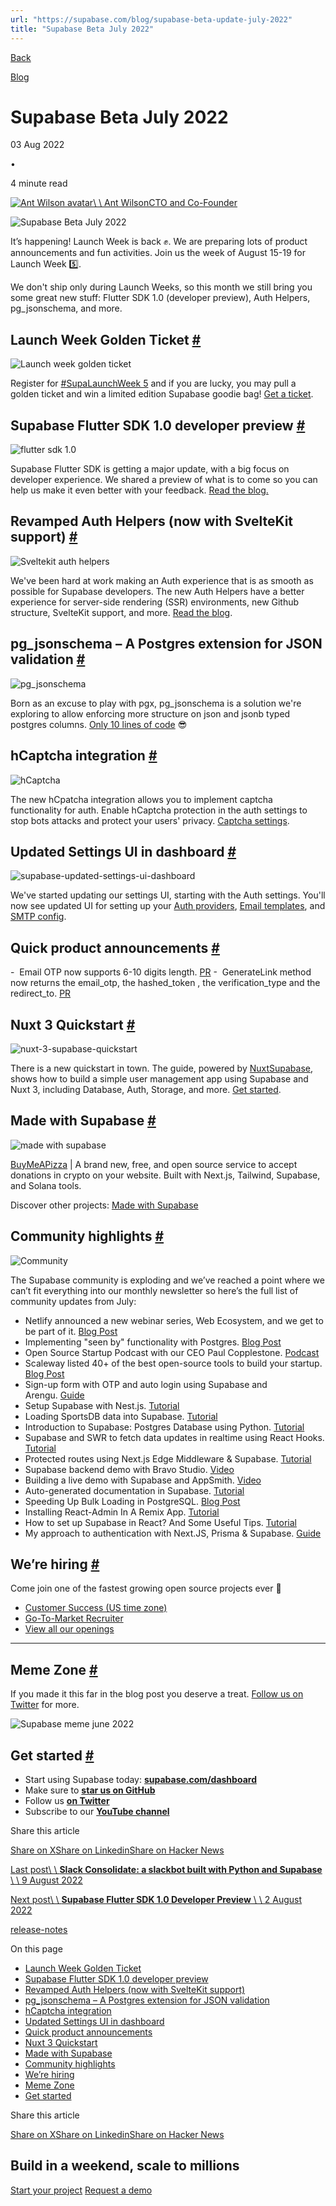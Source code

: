 ```yaml
---
url: "https://supabase.com/blog/supabase-beta-update-july-2022"
title: "Supabase Beta July 2022"
---
```


[Back](https://supabase.com/blog)

[Blog](https://supabase.com/blog)

# Supabase Beta July 2022

03 Aug 2022

•

4 minute read

[![Ant Wilson avatar](https://supabase.com/_next/image?url=https%3A%2F%2Fgithub.com%2Fawalias.png&w=96&q=75&dpl=dpl_7FY8EmFQ6G3YqautJ4Fvh1viLnvu)\\
\\
Ant WilsonCTO and Co-Founder](https://github.com/awalias)

![Supabase Beta July 2022](https://supabase.com/_next/image?url=%2Fimages%2Fblog%2F2022-july%2Fthumb.png&w=3840&q=100&dpl=dpl_7FY8EmFQ6G3YqautJ4Fvh1viLnvu)

It’s happening! Launch Week is back ✊. We are preparing lots of product announcements and fun activities. Join us the week of August 15-19 for Launch Week 5️⃣.

We don't ship only during Launch Weeks, so this month we still bring you some great new stuff: Flutter SDK 1.0 (developer preview), Auth Helpers, pg\_jsonschema, and more.

## Launch Week Golden Ticket [\#](https://supabase.com/blog/supabase-beta-update-july-2022\#launch-week-golden-ticket)

![Launch week golden ticket](https://supabase.com/_next/image?url=%2Fimages%2Fblog%2F2022-july%2Fteaser.jpg&w=3840&q=75&dpl=dpl_7FY8EmFQ6G3YqautJ4Fvh1viLnvu)

Register for [#SupaLaunchWeek 5](https://twitter.com/hashtag/SupaLaunchWeek) and if you are lucky, you may pull a golden ticket and win a limited edition Supabase goodie bag! [Get a ticket](https://supabase.com/launch-week).

## Supabase Flutter SDK 1.0 developer preview [\#](https://supabase.com/blog/supabase-beta-update-july-2022\#supabase-flutter-sdk-10-developer-preview)

![flutter sdk 1.0](https://supabase.com/_next/image?url=%2Fimages%2Fblog%2F2022-july%2Fflutter-sdk.png&w=3840&q=75&dpl=dpl_7FY8EmFQ6G3YqautJ4Fvh1viLnvu)

Supabase Flutter SDK is getting a major update, with a big focus on developer experience. We shared a preview of what is to come so you can help us make it even better with your feedback. [Read the blog.](https://supabase.com/blog/supabase-flutter-sdk-1-developer-preview)

## Revamped Auth Helpers (now with SvelteKit support) [\#](https://supabase.com/blog/supabase-beta-update-july-2022\#revamped-auth-helpers-now-with-sveltekit-support)

![Sveltekit auth helpers](https://supabase.com/_next/image?url=%2Fimages%2Fblog%2F2022-july%2Fauth-helpers.jpg&w=3840&q=75&dpl=dpl_7FY8EmFQ6G3YqautJ4Fvh1viLnvu)

We've been hard at work making an Auth experience that is as smooth as possible for Supabase developers. The new Auth Helpers have a better experience for server-side rendering (SSR) environments, new Github structure, SvelteKit support, and more. [Read the blog](https://supabase.com/blog/supabase-auth-helpers-with-sveltekit-support).

## pg\_jsonschema – A Postgres extension for JSON validation [\#](https://supabase.com/blog/supabase-beta-update-july-2022\#pg_jsonschema--a-postgres-extension-for-json-validation)

![pg_jsonschema](https://supabase.com/_next/image?url=%2Fimages%2Fblog%2F2022-july%2Fpg_jsonschema.png&w=3840&q=75&dpl=dpl_7FY8EmFQ6G3YqautJ4Fvh1viLnvu)

Born as an excuse to play with pgx, pg\_jsonschema is a solution we're exploring to allow enforcing more structure on json and jsonb typed postgres columns. [Only 10 lines of code](https://github.com/supabase/pg_jsonschema/tree/fb7ab09bf6050130e8d656f2999ec0f6a3fedc0d) 😎

## hCaptcha integration [\#](https://supabase.com/blog/supabase-beta-update-july-2022\#hcaptcha-integration)

![hCaptcha](https://supabase.com/_next/image?url=%2Fimages%2Fblog%2F2022-july%2FhCaptcha-1.png&w=3840&q=75&dpl=dpl_7FY8EmFQ6G3YqautJ4Fvh1viLnvu)

The new hCpatcha integration allows you to implement captcha functionality for auth. Enable hCaptcha protection in the auth settings to stop bots attacks and protect your users' privacy. [Captcha settings](https://supabase.com/docs/reference/tools/reference-auth).

## Updated Settings UI in dashboard [\#](https://supabase.com/blog/supabase-beta-update-july-2022\#updated-settings-ui-in-dashboard)

![supabase-updated-settings-ui-dashboard](https://supabase.com/_next/image?url=%2Fimages%2Fblog%2F2022-july%2Fauth-config.jpeg&w=3840&q=75&dpl=dpl_7FY8EmFQ6G3YqautJ4Fvh1viLnvu)

We've started updating our settings UI, starting with the Auth settings. You'll now see updated UI for setting up your [Auth providers](https://supabase.com/dashboard/project/_/auth/providers), [Email templates](https://supabase.com/dashboard/project/_/auth/templates), and [SMTP config](https://supabase.com/dashboard/project/_/auth/url-configuration).

## Quick product announcements [\#](https://supabase.com/blog/supabase-beta-update-july-2022\#quick-product-announcements)

-  Email OTP now supports 6-10 digits length. [PR](https://github.com/supabase/gotrue/pull/513)
-  GenerateLink method now returns the email\_otp, the hashed\_token , the verification\_type and the redirect\_to. [PR](https://github.com/supabase/gotrue/pull/537)

## Nuxt 3 Quickstart [\#](https://supabase.com/blog/supabase-beta-update-july-2022\#nuxt-3-quickstart)

![nuxt-3-supabase-quickstart](https://supabase.com/_next/image?url=%2Fimages%2Fblog%2F2022-july%2FNuxt-Supabase-2.png&w=3840&q=75&dpl=dpl_7FY8EmFQ6G3YqautJ4Fvh1viLnvu)

There is a new quickstart in town. The guide, powered by [NuxtSupabase](https://supabase.nuxtjs.org/), shows how to build a simple user management app using Supabase and Nuxt 3, including Database, Auth, Storage, and more. [Get started](https://supabase.com/docs/guides/with-nuxt-3).

## Made with Supabase [\#](https://supabase.com/blog/supabase-beta-update-july-2022\#made-with-supabase)

![made with supabase](https://supabase.com/_next/image?url=%2Fimages%2Fblog%2F2022-july%2Fbuy-me-a-pizza.jpg&w=3840&q=75&dpl=dpl_7FY8EmFQ6G3YqautJ4Fvh1viLnvu)

[BuyMeAPizza](https://www.buymea.pizza/) \| A brand new, free, and open source service to accept donations in crypto on your website. Built with Next.js, Tailwind, Supabase, and Solana tools.

Discover other projects: [Made with Supabase](https://www.madewithsupabase.com/)

## Community highlights [\#](https://supabase.com/blog/supabase-beta-update-july-2022\#community-highlights)

![Community](https://supabase.com/_next/image?url=%2Fimages%2Fblog%2F2022-july%2Fcommunity--dark.jpg&w=3840&q=75&dpl=dpl_7FY8EmFQ6G3YqautJ4Fvh1viLnvu)

The Supabase community is exploding and we’ve reached a point where we can’t fit everything into our monthly newsletter so here’s the full list of community updates from July:

- Netlify announced a new webinar series, Web Ecosystem, and we get to be part of it. [Blog Post](https://www.netlify.com/blog/web-ecosystem-webinar-series/)
- Implementing "seen by" functionality with Postgres. [Blog Post](https://supabase.com/blog/seen-by-in-postgresql)
- Open Source Startup Podcast with our CEO Paul Copplestone. [Podcast](https://anchor.fm/ossstartuppodcast/episodes/E43-Building-Supabase--the-Open-Source-Firebase-Alternative-e1ld637)
- Scaleway listed 40+ of the best open-source tools to build your startup. [Blog Post](https://blog.scaleway.com/40-open-source-projects/)
- Sign-up form with OTP and auto login using Supabase and Arengu. [Guide](https://www.arengu.com/tutorials/sign-up-form-with-otp-and-auto-login-using-supabase)
- Setup Supabase with Nest.js. [Tutorial](https://blog.devgenius.io/setup-supabase-with-nest-js-85041b03ec3a)
- Loading SportsDB data into Supabase. [Tutorial](https://dev.to/supabase/auto-generated-documentation-in-supabase-5e8o)
- Introduction to Supabase: Postgres Database using Python. [Tutorial](https://www.analyticsvidhya.com/blog/2022/07/introduction-to-supabase-postgres-database-using-python/)
- Supabase and SWR to fetch data updates in realtime using React Hooks. [Tutorial](https://dev.to/jakobpotosme/supabase-swr-3icp)
- Protected routes using Next.js Edge Middleware & Supabase. [Tutorial](https://engineering.udacity.com/protected-routes-using-next-js-edge-middleware-supabase-f197ba7f503c)
- Supabase backend demo with Bravo Studio. [Video](https://www.youtube.com/watch?v=ZWQeAmbYFzg)
- Building a live demo with Supabase and AppSmith. [Video](https://www.youtube.com/watch?v=xmb4JrTYhZg)
- Auto-generated documentation in Supabase. [Tutorial](https://dev.to/supabase/auto-generated-documentation-in-supabase-5ecd)
- Speeding Up Bulk Loading in PostgreSQL. [Blog Post](https://dev.to/supabase/speeding-up-bulk-loading-in-postgresql-41g5)
- Installing React-Admin In A Remix App. [Tutorial](https://marmelab.com/blog/2022/07/01/add-react-admin-to-your-remix-app-using-supabase.html)
- How to set up Supabase in React? And Some Useful Tips. [Tutorial](https://dev.to/eminvergil/how-to-setup-supabase-in-react-and-some-useful-tips-40oc)
- My approach to authentication with Next.JS, Prisma & Supabase. [Guide](https://ktra99.hashnode.dev/my-approach-to-authentication-with-nextjs-prisma-supabase)

## We’re hiring [\#](https://supabase.com/blog/supabase-beta-update-july-2022\#were-hiring)

Come join one of the fastest growing open source projects ever 🤗

- [Customer Success (US time zone)](https://boards.greenhouse.io/supabase/jobs/4594393004)
- [Go-To-Market Recruiter](https://boards.greenhouse.io/supabase/jobs/4561503004)
- [View all our openings](https://boards.greenhouse.io/supabase)

* * *

## Meme Zone [\#](https://supabase.com/blog/supabase-beta-update-july-2022\#meme-zone)

If you made it this far in the blog post you deserve a treat. [Follow us on Twitter](https://twitter.com/supabase) for more.

![Supabase meme june 2022](https://supabase.com/_next/image?url=%2Fimages%2Fblog%2F2022-july%2FCSS-meme.jpg&w=3840&q=75&dpl=dpl_7FY8EmFQ6G3YqautJ4Fvh1viLnvu)

## Get started [\#](https://supabase.com/blog/supabase-beta-update-july-2022\#get-started)

- Start using Supabase today: **[supabase.com/dashboard](https://supabase.com/dashboard/)**
- Make sure to **[star us on GitHub](https://github.com/supabase/supabase)**
- Follow us **[on Twitter](https://twitter.com/supabase)**
- Subscribe to our **[YouTube channel](https://www.youtube.com/c/supabase)**

Share this article

[Share on X](https://twitter.com/intent/tweet?url=https%3A%2F%2Fsupabase.com%2Fblog%2Fsupabase-beta-update-july-2022&text=Supabase%20Beta%20July%202022)[Share on Linkedin](https://www.linkedin.com/shareArticle?url=https%3A%2F%2Fsupabase.com%2Fblog%2Fsupabase-beta-update-july-2022&text=Supabase%20Beta%20July%202022)[Share on Hacker News](https://news.ycombinator.com/submitlink?u=https%3A%2F%2Fsupabase.com%2Fblog%2Fsupabase-beta-update-july-2022&t=Supabase%20Beta%20July%202022)

[Last post\\
\\
**Slack Consolidate: a slackbot built with Python and Supabase** \\
\\
9 August 2022](https://supabase.com/blog/slack-consolidate-slackbot-to-consolidate-messages)

[Next post\\
\\
**Supabase Flutter SDK 1.0 Developer Preview** \\
\\
2 August 2022](https://supabase.com/blog/supabase-flutter-sdk-1-developer-preview)

[release-notes](https://supabase.com/blog/tags/release-notes)

On this page

- [Launch Week Golden Ticket](https://supabase.com/blog/supabase-beta-update-july-2022#launch-week-golden-ticket)
- [Supabase Flutter SDK 1.0 developer preview](https://supabase.com/blog/supabase-beta-update-july-2022#supabase-flutter-sdk-10-developer-preview)
- [Revamped Auth Helpers (now with SvelteKit support)](https://supabase.com/blog/supabase-beta-update-july-2022#revamped-auth-helpers-now-with-sveltekit-support)
- [pg\_jsonschema – A Postgres extension for JSON validation](https://supabase.com/blog/supabase-beta-update-july-2022#pg_jsonschema-%E2%80%93-a-postgres-extension-for-json-validation)
- [hCaptcha integration](https://supabase.com/blog/supabase-beta-update-july-2022#hcaptcha-integration)
- [Updated Settings UI in dashboard](https://supabase.com/blog/supabase-beta-update-july-2022#updated-settings-ui-in-dashboard)
- [Quick product announcements](https://supabase.com/blog/supabase-beta-update-july-2022#quick-product-announcements)
- [Nuxt 3 Quickstart](https://supabase.com/blog/supabase-beta-update-july-2022#nuxt-3-quickstart)
- [Made with Supabase](https://supabase.com/blog/supabase-beta-update-july-2022#made-with-supabase)
- [Community highlights](https://supabase.com/blog/supabase-beta-update-july-2022#community-highlights)
- [We’re hiring](https://supabase.com/blog/supabase-beta-update-july-2022#were-hiring)
- [Meme Zone](https://supabase.com/blog/supabase-beta-update-july-2022#meme-zone)
- [Get started](https://supabase.com/blog/supabase-beta-update-july-2022#get-started)

Share this article

[Share on X](https://twitter.com/intent/tweet?url=https%3A%2F%2Fsupabase.com%2Fblog%2Fsupabase-beta-update-july-2022&text=Supabase%20Beta%20July%202022)[Share on Linkedin](https://www.linkedin.com/shareArticle?url=https%3A%2F%2Fsupabase.com%2Fblog%2Fsupabase-beta-update-july-2022&text=Supabase%20Beta%20July%202022)[Share on Hacker News](https://news.ycombinator.com/submitlink?u=https%3A%2F%2Fsupabase.com%2Fblog%2Fsupabase-beta-update-july-2022&t=Supabase%20Beta%20July%202022)

## Build in a weekend, scale to millions

[Start your project](https://supabase.com/dashboard) [Request a demo](https://supabase.com/contact/sales)